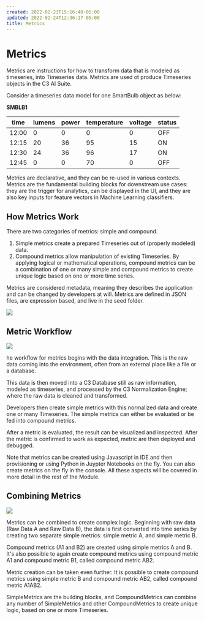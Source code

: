 ```yaml
---
created: 2022-02-23T15:16:40-05:00
updated: 2022-02-24T12:36:17-05:00
title: Metrics
---
```


# Metrics

Metrics are instructions for how to transform data that is modeled as timeseries, into Timeseries data. Metrics are used ot produce Timeseries objects in the C3 AI Suite.

Consider a timeseries data model for one SmartBulb object as below:

**SMBLB1**

| time  | lumens | power | temperature | voltage | status |
| ----- | ------ | ----- | ----------- | ------- | ------ |
| 12:00 | 0      | 0     | 0           | 0       | OFF    |
| 12:15 | 20     | 36    | 95          | 15      | ON     |
| 12:30 | 24     | 36    | 96          | 17      | ON     |
| 12:45 | 0      | 0     | 70          | 0       | OFF    |

Metrics are declarative, and they can be re-used in various contexts. Metrics are the fundamental building blocks for downstream use cases: they are the trigger for analytics, can be displayed in the UI, and they are also key inputs for feature vectors in Machine Learning classifiers.

## How Metrics Work

There are two categories of metrics: simple and compound.

1. Simple metrics create a prepared Timeseries out of (properly modeled) data.
2. Compound metrics allow manipulation of existing Timeseries. By applying logical or mathematical operations, compound metrics can be a combination of one or many simple and compound metrics to create unique logic based on one or more time series.

Metrics are considered metadata, meaning they describes the application and can be changed by developers at will. Metrics are defined in JSON files, are expression based, and live in the seed folder.

![](Pasted%20image%2020220223152224.png)

## Metric Workflow

![](Pasted%20image%2020220223152239.png)

he workflow for metrics begins with the data integration. This is the raw data coming into the environment, often from an external place like a file or a database.

This data is then moved into a C3 Database still as raw information, modeled as timeseries, and processed by the C3 Normalization Engine; where the raw data is cleaned and transformed.

Developers then create simple metrics with this normalized data and create one or many Timeseries. The simple metrics can either be evaluated or be fed into compound metrics.

After a metric is evaluated, the result can be visualized and inspected. After the metric is confirmed to work as expected, metric are then deployed and debugged.

Note that metrics can be created using Javascript in IDE and then provisioning or using Python in Juypter Notebooks on the fly. You can also create metrics on the fly in the console. All these aspects will be covered in more detail in the rest of the Module.

## Combining Metrics

![](Pasted%20image%2020220223152307.png)

Metrics can be combined to create complex logic. Beginning with raw data (Raw Data A and Raw Data B), the data is first converted into time series by creating two separate simple metrics: simple metric A, and simple metric B.

Compound metrics (A1 and B2) are created using simple metrics A and B. It's also possible to again create compound metrics using compound metric A1 and compound metric B1, called compound metric AB2.

Metric creation can be taken even further. It is possible to create compound metrics using simple metric B and compound metric AB2, called compound metric A1AB2.

SimpleMetrics are the building blocks, and CompoundMetrics can combine any number of SimpleMetrics and other CompoundMetrics to create unique logic, based on one or more Timeseries.
